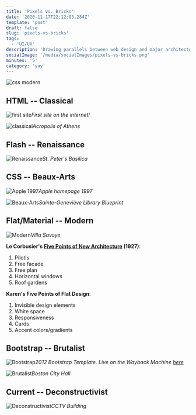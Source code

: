 ```yaml
---
title: 'Pixels vs. Bricks'
date: '2020-11-17T22:12:03.284Z'
template: 'post'
draft: false
slug: 'pixels-vs-bricks'
tags:
  - 'UI/UX'
description: 'Drawing parallels between web design and major architecture movements'
socialImage: '/media/socialImages/pixels-vs-bricks.png'
minutes: '5'
category: 'yay'
---
```


![css modern](/media/socialImages/pixels-vs-bricks.png)

## HTML -- Classical

![first site](/media/pixels-vs-bricks/first-site.jpeg)_First site on the internet!_

![classical](/media/pixels-vs-bricks/classical.jpg)_Acropolis of Athens_

## Flash -- Renaissance

![Renaissance](/media/pixels-vs-bricks/renaissance.jpg)_St. Peter's Basilica_

## CSS -- Beaux-Arts

![Apple 1997](/media/pixels-vs-bricks/apple-1997.png)_Apple homepage 1997_

![Beaux-Arts](/media/pixels-vs-bricks/sg-lib.jpg)_Sainte-Geneviève Library Blueprint_

## Flat/Material -- Modern

![Modern](/media/pixels-vs-bricks/modern.jpg)_Villa Savoye_

**Le Corbusier's [Five Points of New Architecture](https://www.lescouleurs.ch/en/journal/posts/the-five-points-of-a-new-architecture/) (1927)**:

1. Pilotis
2. Free facade
3. Free plan
4. Horizontal windows
5. Roof gardens

**Karen's Five Points of Flat Design**:

1. Invisible design elements
2. White space
3. Responsiveness
4. Cards
5. Accent colors/gradients

## Bootstrap -- Brutalist

![Bootstrap](/media/pixels-vs-bricks/bootstrap.png)_2012 Bootstrap Template. Live on the Wayback Machine [here](https://web.archive.org/web/20130127154050/http://twitter.github.com/bootstrap/examples/hero.html)_

![Brutalist](/media/pixels-vs-bricks/brutalism.jpg)_Boston City Hall_

## Current -- Deconstructivist

![Deconstructivist](https://cdn.nazmiyalantiquerugs.com/wp-content/uploads/2011/07/cctv-building-beijing-china-at-dusk-nazmiyal-architecture-blog.jpg)_CCTV Building_
